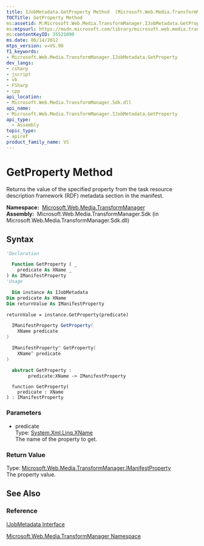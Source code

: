 ```yaml
---
title: IJobMetadata.GetProperty Method  (Microsoft.Web.Media.TransformManager)
TOCTitle: GetProperty Method
ms:assetid: M:Microsoft.Web.Media.TransformManager.IJobMetadata.GetProperty(System.Xml.Linq.XName)
ms:mtpsurl: https://msdn.microsoft.com/library/microsoft.web.media.transformmanager.ijobmetadata.getproperty(v=VS.90)
ms:contentKeyID: 35521090
ms.date: 06/14/2012
mtps_version: v=VS.90
f1_keywords:
- Microsoft.Web.Media.TransformManager.IJobMetadata.GetProperty
dev_langs:
- csharp
- jscript
- vb
- FSharp
- cpp
api_location:
- Microsoft.Web.Media.TransformManager.Sdk.dll
api_name:
- Microsoft.Web.Media.TransformManager.IJobMetadata.GetProperty
api_type:
  - Assembly
topic_type:
- apiref
product_family_name: VS
---
```


# GetProperty Method

Returns the value of the specified property from the task resource description framework (RDF) metadata section in the manifest.

**Namespace:**  [Microsoft.Web.Media.TransformManager](microsoft-web-media-transformmanager-namespace.md)  
**Assembly:**  Microsoft.Web.Media.TransformManager.Sdk (in Microsoft.Web.Media.TransformManager.Sdk.dll)

## Syntax

```vb
'Declaration

  Function GetProperty ( _
    predicate As XName _
) As IManifestProperty
'Usage

  Dim instance As IJobMetadata
Dim predicate As XName
Dim returnValue As IManifestProperty

returnValue = instance.GetProperty(predicate)
```

```csharp
  IManifestProperty GetProperty(
    XName predicate
)
```

```cpp
  IManifestProperty^ GetProperty(
    XName^ predicate
)
```

``` fsharp
  abstract GetProperty : 
        predicate:XName -> IManifestProperty 
```

```jscript
  function GetProperty(
    predicate : XName
) : IManifestProperty
```

### Parameters

  - predicate  
    Type: [System.Xml.Linq.XName](https://msdn.microsoft.com/library/bb347810)  
    The name of the property to get.  

### Return Value

Type: [Microsoft.Web.Media.TransformManager.IManifestProperty](imanifestproperty-interface-microsoft-web-media-transformmanager.md)  
The property value.  

## See Also

### Reference

[IJobMetadata Interface](ijobmetadata-interface-microsoft-web-media-transformmanager.md)

[Microsoft.Web.Media.TransformManager Namespace](microsoft-web-media-transformmanager-namespace.md)
